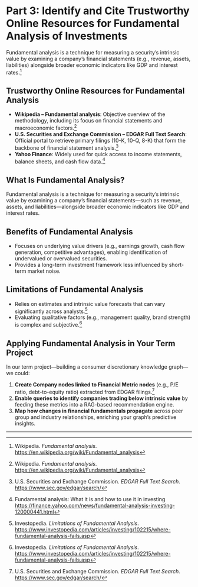# Part 3: Identify and Cite Trustworthy Online Resources for Fundamental Analysis of Investments

Fundamental analysis is a technique for measuring a security’s intrinsic value by examining a company’s financial statements (e.g., revenue, assets, liabilities) alongside broader economic indicators like GDP and interest rates.[^1]

## Trustworthy Online Resources for Fundamental Analysis

- **Wikipedia – Fundamental analysis**: Objective overview of the methodology, including its focus on financial statements and macroeconomic factors.[^1]  
- **U.S. Securities and Exchange Commission – EDGAR Full Text Search**: Official portal to retrieve primary filings (10-K, 10-Q, 8-K) that form the backbone of financial statement analysis.[^3]  
- **Yahoo Finance**: Widely used for quick access to income statements, balance sheets, and cash flow data.[^2]  

## What Is Fundamental Analysis?

Fundamental analysis is a technique for measuring a security’s intrinsic value by examining a company’s financial statements—such as revenue, assets, and liabilities—alongside broader economic indicators like GDP and interest rates.

## Benefits of Fundamental Analysis

- Focuses on underlying value drivers (e.g., earnings growth, cash flow generation, competitive advantages), enabling identification of undervalued or overvalued securities.
- Provides a long-term investment framework less influenced by short-term market noise.

## Limitations of Fundamental Analysis

- Relies on estimates and intrinsic value forecasts that can vary significantly across analysts.[^4]  
- Evaluating qualitative factors (e.g., management quality, brand strength) is complex and subjective.[^4]  

## Applying Fundamental Analysis in Your Term Project

In our term project—building a consumer discretionary knowledge graph—we could:

1. **Create Company nodes linked to Financial Metric nodes** (e.g., P/E ratio, debt-to-equity ratio) extracted from EDGAR filings.[^3]  
2. **Enable queries to identify companies trading below intrinsic value** by feeding these metrics into a RAG-based recommendation engine.  
3. **Map how changes in financial fundamentals propagate** across peer group and industry relationships, enriching your graph’s predictive insights.

---

[^1]: Wikipedia. *Fundamental analysis*. https://en.wikipedia.org/wiki/Fundamental_analysis  
[^2]: Fundamental analysis: What it is and how to use it in investing https://finance.yahoo.com/news/fundamental-analysis-investing-120000441.html
[^3]: U.S. Securities and Exchange Commission. *EDGAR Full Text Search*. https://www.sec.gov/edgar/search/  
[^4]: Investopedia. *Limitations of Fundamental Analysis*. https://www.investopedia.com/articles/investing/102215/where-fundamental-analysis-fails.asp  
